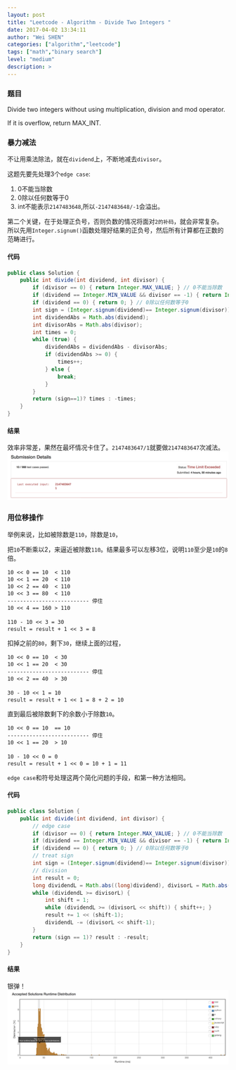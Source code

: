 ```yaml
---
layout: post
title: "Leetcode - Algorithm - Divide Two Integers "
date: 2017-04-02 13:34:11
author: "Wei SHEN"
categories: ["algorithm","leetcode"]
tags: ["math","binary search"]
level: "medium"
description: >
---
```


### 题目
Divide two integers without using multiplication, division and mod operator.

If it is overflow, return MAX_INT.

### 暴力减法
不让用乘法除法，就在`dividend`上，不断地减去`divisor`。

这题先要先处理3个`edge case`:
1. 0不能当除数
2. 0除以任何数等于0
3. int不能表示`2147483648`,所以`-2147483648/-1`会溢出。

第二个关键，在于处理正负号，否则负数的情况将面对`2的补码`，就会非常复杂。所以先用`Integer.signum()`函数处理好结果的正负号，然后所有计算都在正数的范畴进行。

#### 代码
```java
public class Solution {
    public int divide(int dividend, int divisor) {
        if (divisor == 0) { return Integer.MAX_VALUE; } // 0不能当除数
        if (dividend == Integer.MIN_VALUE && divisor == -1) { return Integer.MAX_VALUE; } // int不能表示2147483648
        if (dividend == 0) { return 0; } // 0除以任何数等于0
        int sign = (Integer.signum(dividend)== Integer.signum(divisor))? 1:-1; // get the sign
        int dividendAbs = Math.abs(dividend);
        int divisorAbs = Math.abs(divisor);
        int times = 0;
        while (true) {
            dividendAbs = dividendAbs - divisorAbs;
            if (dividendAbs >= 0) {
                times++;
            } else {
                break;
            }
        }
        return (sign==1)? times : -times;
    }
}
```

#### 结果
效率非常差，果然在最坏情况卡住了。`2147483647/1`就要做`2147483647`次减法。
![devide-two-integers-1](/images/leetcode/divide-two-integers-1.png)


### 用位移操作
举例来说，比如被除数是`110`，除数是`10`，

把`10`不断乘以2，来逼近被除数`110`。结果最多可以左移3位，说明`110`至少是`10`的`8`倍。
```
10 << 0 == 10  < 110
10 << 1 == 20  < 110
10 << 2 == 40  < 110
10 << 3 == 80  < 110
-------------------------- 停住
10 << 4 == 160 > 110

110 - 10 << 3 = 30
result = result + 1 << 3 = 8
```
扣掉之前的`80`，剩下`30`，继续上面的过程，
```
10 << 0 == 10  < 30
10 << 1 == 20  < 30
-------------------------- 停住
10 << 2 == 40  > 30

30 - 10 << 1 = 10
result = result + 1 << 1 = 8 + 2 = 10
```
直到最后被除数剩下的余数小于除数`10`。
```
10 << 0 == 10  == 10
-------------------------- 停住
10 << 1 == 20  > 10

10 - 10 << 0 = 0
result = result + 1 << 0 = 10 + 1 = 11
```

`edge case`和符号处理这两个简化问题的手段，和第一种方法相同。

#### 代码
```java
public class Solution {
    public int divide(int dividend, int divisor) {
        // edge case
        if (divisor == 0) { return Integer.MAX_VALUE; } // 0不能当除数
        if (dividend == Integer.MIN_VALUE && divisor == -1) { return Integer.MAX_VALUE; } // int不能表示2147483648
        if (dividend == 0) { return 0; } // 0除以任何数等于0
        // treat sign
        int sign = (Integer.signum(dividend)== Integer.signum(divisor))? 1:-1; // get the sign
        // division
        int result = 0;
        long dividendL = Math.abs((long)dividend), divisorL = Math.abs((long)divisor);
        while (dividendL >= divisorL) {
            int shift = 1;
            while (dividendL >= (divisorL << shift)) { shift++; }
            result += 1 << (shift-1);
            dividendL -= (divisorL << shift-1);
        }
        return (sign == 1)? result : -result;
    }
}
```

#### 结果
银弹！
![devide-two-integers-2](/images/leetcode/divide-two-integers-2.png)
